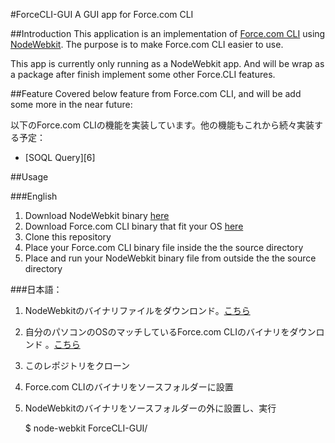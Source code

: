 #ForceCLI-GUI
A GUI app for Force.com CLI

##Introduction
This application is an implementation of [Force.com CLI][4] using [NodeWebkit][1]. The purpose is to make Force.com CLI easier to use.

This app is currently only running as a NodeWebkit app. And will be wrap as a package after finish implement some other Force.CLI features.

##Feature
Covered below feature from Force.com CLI, and will be add some more in the near future: 

以下のForce.com CLIの機能を実装しています。他の機能もこれから続々実装する予定：

 * [SOQL Query][6] 

##Usage

###English

 1. Download NodeWebkit binary [here][2]
 2. Download Force.com CLI binary that fit your OS [here][3]
 3. Clone this repository
 4. Place your Force.com CLI binary file inside the the source directory
 5. Place and run your NodeWebkit binary file from outside the the source directory

###日本語：

 1.  NodeWebkitのバイナリファイルをダウンロンド。[こちら][2]
 2. 自分のパソコンのOSのマッチしているForce.com CLIのバイナリをダウンロンド 。[こちら][3]
 3. このレポジトリをクローン
 4. Force.com CLIのバイナリをソースフォルダーに設置
 5. NodeWebkitのバイナリをソースフォルダーの外に設置し、実行

     $ node-webkit ForceCLI-GUI/

[1]: https://github.com/rogerwang/node-webkit
[2]: https://github.com/rogerwang/node-webkit/blob/master/README.md#downloads
[3]: https://github.com/heroku/force/tree/master/binaries
[4]: https://github.com/heroku/force
[5]: http://www.salesforce.com/us/developer/docs/soql_sosl/Content/sforce_api_calls_soql.htm